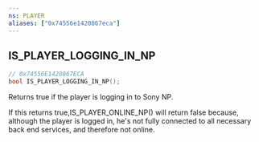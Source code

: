 ```yaml
---
ns: PLAYER
aliases: ["0x74556e1420867eca"]
---
```

## IS_PLAYER_LOGGING_IN_NP

```c
// 0x74556E1420867ECA
bool IS_PLAYER_LOGGING_IN_NP();
```

Returns true if the player is logging in to Sony NP.

If this returns true,IS_PLAYER_ONLINE_NP() will return false because, although the player is logged in, he's not fully connected to all necessary back end services, and therefore not online.

